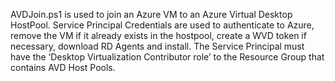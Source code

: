 AVDJoin.ps1 is used to join an Azure VM to an Azure Virtual Desktop HostPool. Service Principal Credentials are used to authenticate to Azure, remove the VM if it already exists in the hostpool, create a WVD token if necessary, download RD Agents and install. The Service Principal must have the ‘Desktop Virtualization Contributor role’ to the Resource Group that contains AVD Host Pools. 
